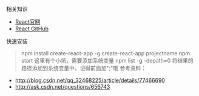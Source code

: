 相关知识
* [React官网](https://reactjs.org/)
* [React GitHub](https://github.com/facebook/react)

快速安装
>npm install create-react-app -g
>create-react-app projectname
>npm start
这里有个小坑，需要添加系统变量
>npm list -g -depath=0
将结果的路径添加到系统变量中，记得前面加";"哦
参考资料：
* http://blog.csdn.net/qq_32468225/article/details/77466690
* http://ask.csdn.net/questions/656743
